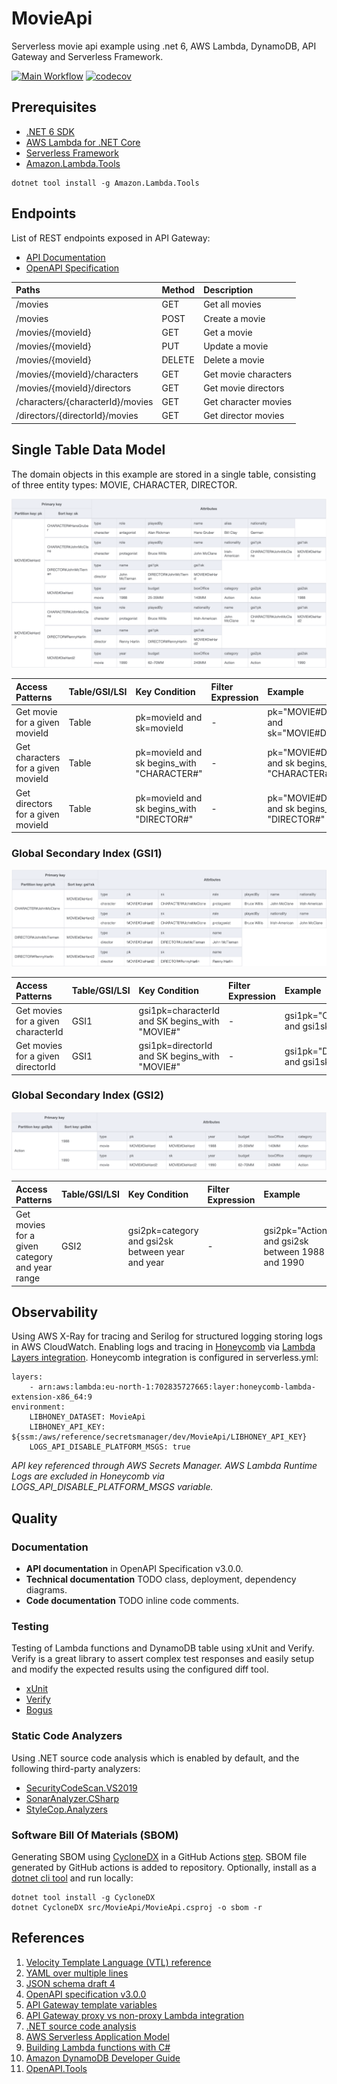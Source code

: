 # MovieApi

Serverless movie api example using .net 6, AWS Lambda, DynamoDB, API Gateway and Serverless Framework.

[![Main Workflow](https://github.com/markuslindberg/serverless-movie-api-example/actions/workflows/main.yml/badge.svg)](https://github.com/markuslindberg/serverless-movie-api-example/actions/workflows/main.yml)
[![codecov](https://codecov.io/gh/markuslindberg/serverless-movie-api-example/branch/main/graph/badge.svg?token=S2668W2KIO)](https://codecov.io/gh/markuslindberg/serverless-movie-api-example)

## Prerequisites

* [.NET 6 SDK](https://dotnet.microsoft.com/en-us/download)
* [AWS Lambda for .NET Core](https://github.com/aws/aws-lambda-dotnet)
* [Serverless Framework](https://www.serverless.com)
* [Amazon.Lambda.Tools](https://github.com/aws/aws-extensions-for-dotnet-cli)

```
dotnet tool install -g Amazon.Lambda.Tools
```

## Endpoints

List of REST endpoints exposed in API Gateway:

* [API Documentation](https://bump.sh/markuslindberg/doc/movieapi)
* [OpenAPI Specification](src/MovieApi/Schemas/openapi.yaml)

| Paths | Method | Description|
| :---  | :---   | :---       |
|/movies|GET|Get all movies|
|/movies|POST|Create a movie|
|/movies/{movieId}|GET|Get a movie|
|/movies/{movieId}|PUT|Update a movie|
|/movies/{movieId}|DELETE|Delete a movie|
|/movies/{movieId}/characters|GET|Get movie characters|
|/movies/{movieId}/directors|GET|Get movie directors|
|/characters/{characterId}/movies|GET|Get character movies|
|/directors/{directorId}/movies|GET|Get director movies|

## Single Table Data Model

The domain objects in this example are stored in a single table, consisting of three entity types: MOVIE, CHARACTER, DIRECTOR.

![Single Table](images/MoviesTable.png)

| Access Patterns |Table/GSI/LSI|Key Condition|Filter Expression| Example|
| :---        | :---         | :---     | :---    |:---|
|Get movie for a given movieId|Table|pk=movieId and sk=movieId|-|pk="MOVIE#DieHard" and sk="MOVIE#DieHard"|
|Get characters for a given movieId|Table|pk=movieId and sk begins_with "CHARACTER#"|-|pk="MOVIE#DieHard" and sk begins_with "CHARACTER#"|
|Get directors for a given movieId|Table|pk=movieId and sk begins_with "DIRECTOR#"|-|pk="MOVIE#DieHard" and sk begins_with "DIRECTOR#"|

### Global Secondary Index (GSI1)

![GSI1](images/MoviesTableGSI1.png)

| Access Patterns |Table/GSI/LSI|Key Condition|Filter Expression| Example|
| :---        | :---         | :---     | :---    |:---|
|Get movies for a given characterId|GSI1|gsi1pk=characterId and SK begins_with "MOVIE#"|-|gsi1pk="CHARACTER#JohnMcClane" and gsi1sk begins_with "MOVIE#"|
|Get movies for a given directorId|GSI1|gsi1pk=directorId and SK begins_with "MOVIE#"|-|gsi1pk="DIRECTOR#JohnMcTiernan" and gsi1sk begins_with "MOVIE#"|

### Global Secondary Index (GSI2)

![GSI2](images/MoviesTableGSI2.png)

| Access Patterns |Table/GSI/LSI|Key Condition|Filter Expression| Example|
| :---        | :---         | :---     | :---    |:---|
|Get movies for a given category and year range|GSI2|gsi2pk=category and gsi2sk between year and year|-|gsi2pk="Action" and gsi2sk between 1988 and 1990|

## Observability
Using AWS X-Ray for tracing and Serilog for structured logging storing logs in AWS CloudWatch. 
Enabling logs and tracing in [Honeycomb](https://www.honeycomb.io/) via [Lambda Layers integration](https://docs.honeycomb.io/getting-data-in/integrations/aws/aws-lambda/). Honeycomb integration is configured in serverless.yml:

```
layers:
    - arn:aws:lambda:eu-north-1:702835727665:layer:honeycomb-lambda-extension-x86_64:9
environment:
    LIBHONEY_DATASET: MovieApi
    LIBHONEY_API_KEY: ${ssm:/aws/reference/secretsmanager/dev/MovieApi/LIBHONEY_API_KEY}
    LOGS_API_DISABLE_PLATFORM_MSGS: true
```
_API key referenced through AWS Secrets Manager. AWS Lambda Runtime Logs are excluded in Honeycomb via LOGS_API_DISABLE_PLATFORM_MSGS variable._

## Quality 

### Documentation

* **API documentation** in OpenAPI Specification v3.0.0.
* **Technical documentation** TODO class, deployment, dependency diagrams.
* **Code documentation** TODO inline code comments.

### Testing
Testing of Lambda functions and DynamoDB table using xUnit and Verify. Verify is a great library to assert complex test responses and easily setup and modify the expected results using the configured diff tool.

* [xUnit](https://xunit.net/)
* [Verify](https://github.com/VerifyTests/Verify)
* [Bogus](https://github.com/bchavez/Bogus)

### Static Code Analyzers
Using .NET source code analysis which is enabled by default, and the following third-party analyzers:

* [SecurityCodeScan.VS2019](https://security-code-scan.github.io/)
* [SonarAnalyzer.CSharp](https://github.com/SonarSource/sonar-dotnet)
* [StyleCop.Analyzers](https://github.com/DotNetAnalyzers/StyleCopAnalyzers)

### Software Bill Of Materials (SBOM)
Generating SBOM using [CycloneDX](https://cyclonedx.org/) in a GitHub Actions [step](https://github.com/marketplace/actions/cyclonedx-net-generate-sbom). SBOM file generated by GitHub actions is added to repository. Optionally, install as a [dotnet cli tool](https://github.com/CycloneDX/cyclonedx-dotnet) and run locally:

```
dotnet tool install -g CycloneDX
dotnet CycloneDX src/MovieApi/MovieApi.csproj -o sbom -r
```

## References
1. [Velocity Template Language (VTL) reference](https://velocity.apache.org/engine/devel/vtl-reference.html)
2. [YAML over multiple lines](https://stackoverflow.com/questions/3790454/how-do-i-break-a-string-in-yaml-over-multiple-lines)
3. [JSON schema draft 4](https://datatracker.ietf.org/doc/html/draft-zyp-json-schema-04)
4. [OpenAPI specification v3.0.0](https://spec.openapis.org/oas/v3.0.0)
5. [API Gateway template variables](https://docs.aws.amazon.com/apigateway/latest/developerguide/api-gateway-mapping-template-reference.html)
6. [API Gateway proxy vs non-proxy Lambda integration](https://medium.com/@lakshmanLD/lambda-proxy-vs-lambda-integration-in-aws-api-gateway-3a9397af0e6d)
7. [.NET source code analysis](https://docs.microsoft.com/en-us/dotnet/fundamentals/code-analysis/overview)
8. [AWS Serverless Application Model](https://docs.aws.amazon.com/serverless-application-model/latest/developerguide/what-is-sam.html)
9. [Building Lambda functions with C#](https://docs.aws.amazon.com/lambda/latest/dg/lambda-csharp.html)
10. [Amazon DynamoDB Developer Guide](https://docs.aws.amazon.com/amazondynamodb/latest/developerguide/Introduction.html)
11. [OpenAPI.Tools](https://openapi.tools/)
